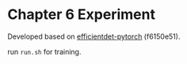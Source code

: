 # Chapter 6 Experiment

Developed based on [efficientdet-pytorch](https://github.com/rwightman/efficientdet-pytorch) (f6150e51).

run `run.sh` for training.

